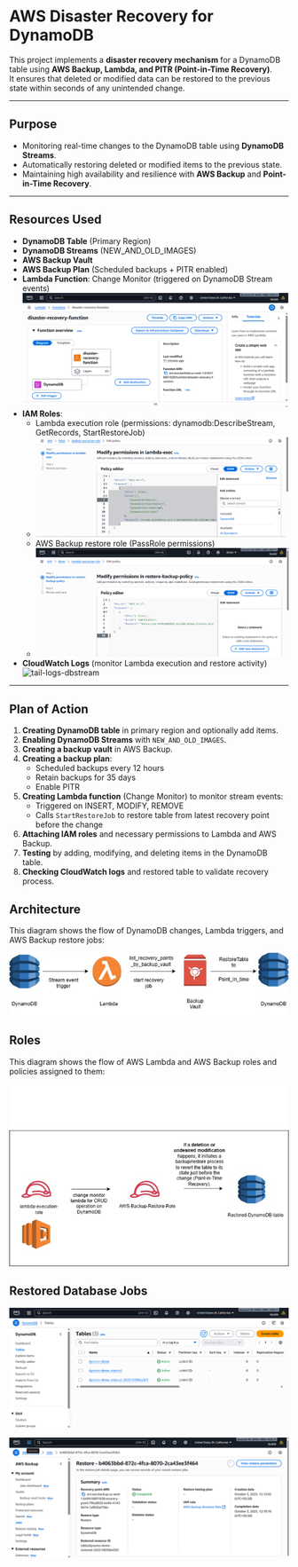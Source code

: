 #  AWS Disaster Recovery for DynamoDB

This project implements a **disaster recovery mechanism** for a DynamoDB table using **AWS Backup, Lambda, and PITR (Point-in-Time Recovery)**.  
It ensures that deleted or modified data can be restored to the previous state within seconds of any unintended change.

---

## Purpose

- Monitoring real-time changes to the DynamoDB table using **DynamoDB Streams**.
- Automatically restoring deleted or modified items to the previous state.
- Maintaining high availability and resilience with **AWS Backup** and **Point-in-Time Recovery**.

---

##  Resources Used

- **DynamoDB Table** (Primary Region)
- **DynamoDB Streams** (NEW_AND_OLD_IMAGES)
- **AWS Backup Vault**
- **AWS Backup Plan** (Scheduled backups + PITR enabled)
- **Lambda Function**: Change Monitor (triggered on DynamoDB Stream events)
![lambda-architecture](Disaster-Recovery-AWS/lambda-architecture.png)
- **IAM Roles**:
  - Lambda execution role (permissions: dynamodb:DescribeStream, GetRecords, StartRestoreJob)
  - ![lambda-role-inline-policy](Disaster-Recovery-AWS/lambda-role-inline-policy.png)
  - AWS Backup restore role (PassRole permissions)
  - ![aws-bavkup-inline-policy](Disaster-Recovery-AWS/aws-bavkup-inline-policy-02.png)
- **CloudWatch Logs** (monitor Lambda execution and restore activity)
![tail-logs-dbstream](Disaster-Recovery-AWS/cli-tail-logs-dbstream.png.png)

---

##  Plan of Action

1. **Creating DynamoDB table** in primary region and optionally add items.
2. **Enabling DynamoDB Streams** with `NEW_AND_OLD_IMAGES`.
3. **Creating a backup vault** in AWS Backup.
4. **Creating a backup plan**:
   - Scheduled backups every 12 hours
   - Retain backups for 35 days
   - Enable PITR
5. **Creating Lambda function** (Change Monitor) to monitor stream events:
   - Triggered on INSERT, MODIFY, REMOVE
   - Calls `StartRestoreJob` to restore table from latest recovery point before the change
6. **Attaching IAM roles** and necessary permissions to Lambda and AWS Backup.
7. **Testing** by adding, modifying, and deleting items in the DynamoDB table.
8. **Checking CloudWatch logs** and restored table to validate recovery process.


## Architecture

This diagram shows the flow of DynamoDB changes, Lambda triggers, and AWS Backup restore jobs:

![Architecture Diagram](Disaster-Recovery-AWS/Disaster_recovery_architecture_diagram.jpg)

## Roles

This diagram shows the flow of AWS Lambda and AWS Backup roles and policies assigned to them:

![Roles](Disaster-Recovery-AWS/Roles.jpg)

## Restored Database Jobs

![restored-database-with-timestamp](Disaster-Recovery-AWS/restored-database-with-timestamp.png)

![restore-job-success](Disaster-Recovery-AWS//restore-job-success.png)



